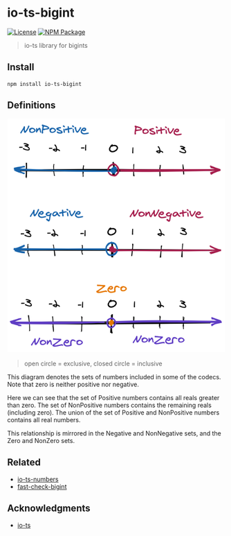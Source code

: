# io-ts-bigint

[![License][]](https://opensource.org/licenses/ISC)
[![NPM Package][]](https://npmjs.org/package/io-ts-bigint)

[license]: https://img.shields.io/badge/License-ISC-blue.svg
[npm package]: https://img.shields.io/npm/v/io-ts-bigint.svg

> io-ts library for bigints

## Install

```shell
npm install io-ts-bigint
```

## Definitions

![numbers](https://github.com/ericcrosson/io-ts-bigint/blob/master/img/numbers.png)

> open circle = exclusive, closed circle = inclusive

This diagram denotes the sets of numbers included in some of the
codecs. Note that zero is neither positive nor negative.

Here we can see that the set of Positive numbers contains all reals
greater than zero. The set of NonPositive numbers contains the
remaining reals (including zero). The union of the set of Positive and
NonPositive numbers contains all real numbers.

This relationship is mirrored in the Negative and NonNegative sets,
and the Zero and NonZero sets.

## Related

- [io-ts-numbers](https://github.com/EricCrosson/numbers-ts/blob/master/packages/io-ts-numbers)
- [fast-check-bigint](https://github.com/EricCrosson/numbers-ts/tree/master/packages/fast-check-bigint)

## Acknowledgments

- [io-ts](https://github.com/gcanti/io-ts)
